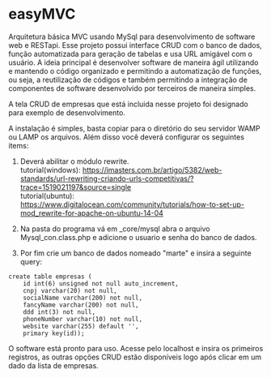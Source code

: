 # easyMVC
Arquitetura básica MVC usando MySql para desenvolvimento de software web e RESTapi.
Esse projeto possui interface CRUD com o banco de dados, função automatizada para geração de tabelas 
e usa URL amigável com o usuário.
A ideia principal é desenvolver software de maneira ágil utilizando e mantendo o código organizado e 
permitindo a automatização de funções, ou seja, a reutilização de códigos e também permitindo a 
integração de componentes de software desenvolvido por terceiros de maneira simples.


A tela CRUD de empresas que está incluida nesse projeto foi designado para exemplo de desenvolvimento.


A instalação é simples, basta copiar para o diretório do seu servidor WAMP ou LAMP os arquivos. Além disso você
deverá configurar os seguintes items:
  1. Deverá abilitar o módulo rewrite. 
  <br>tutorial(windows): https://imasters.com.br/artigo/5382/web-standards/url-rewriting-criando-urls-competitivas/?trace=1519021197&source=single
  <br>tutorial(ubuntu): https://www.digitalocean.com/community/tutorials/how-to-set-up-mod_rewrite-for-apache-on-ubuntu-14-04
  
  2. Na pasta do programa vá em _core/mysql abra o arquivo Mysql_con.class.php e adicione o usuario e senha do banco de dados.
  
  3. Por fim crie um banco de dados nomeado "marte" e insira a seguinte query:
  <p><code>create table empresas (
    id int(6) unsigned not null auto_increment,
    cnpj varchar(20) not null,
    socialName varchar(200) not null,
    fancyName varchar(200) not null,
    ddd int(3) not null,
    phoneNumber varchar(10) not null,
    website varchar(255) default '', 
    primary key(id));</code></p>

O software está pronto para uso.
Acesse pelo localhost e insira os primeiros registros, as outras opções CRUD estão disponíveis logo após clicar em um dado da lista de empresas.

